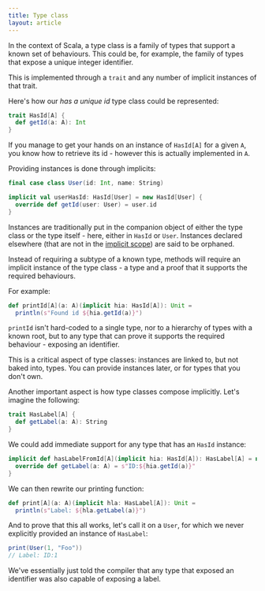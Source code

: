 ```yaml
---
title: Type class
layout: article
---
```


In the context of Scala, a type class is a family of types that support a known set of behaviours. This could be, for example, the family of types that expose a unique integer identifier.

This is implemented through a `trait` and any number of implicit instances of that trait.

Here's how our _has a unique id_ type class could be represented:

```scala
trait HasId[A] {
  def getId(a: A): Int
}
```

If you manage to get your hands on an instance of `HasId[A]` for a given `A`, you know how to retrieve its id - however this is actually implemented in `A`.

Providing instances is done through implicits:

```scala
final case class User(id: Int, name: String)

implicit val userHasId: HasId[User] = new HasId[User] {
  override def getId(user: User) = user.id
}
```

Instances are traditionally put in the companion object of either the type class or the type itself - here, either in `HasId` or `User`. Instances declared elsewhere (that  are not in the [implicit scope](./implicit_scope.html)) are said to be orphaned.

Instead of requiring a subtype of a known type, methods will require an implicit instance of the type class - a type and a proof that it supports the required behaviours.

For example:

```scala
def printId[A](a: A)(implicit hia: HasId[A]): Unit =
  println(s"Found id ${hia.getId(a)}")
```

`printId` isn't hard-coded to a single type, nor to a hierarchy of types with a known root, but to any type that can prove it supports the required behaviour - exposing an identifier.

This is a critical aspect of type classes: instances are linked to, but not baked into, types. You can provide instances later, or for types that you don't own.

Another important aspect is how type classes compose implicitly. Let's imagine the following:

```scala
trait HasLabel[A] {
  def getLabel(a: A): String
}
```

We could add immediate support for any type that has an `HasId` instance:

```scala
implicit def hasLabelFromId[A](implicit hia: HasId[A]): HasLabel[A] = new HasLabel[A] {
  override def getLabel(a: A) = s"ID:${hia.getId(a)}"
}
```

We can then rewrite our printing function:

```scala
def print[A](a: A)(implicit hla: HasLabel[A]): Unit =
  println(s"Label: ${hla.getLabel(a)}")
```

And to prove that this all works, let's call it on a `User`, for which we never explicitly provided an instance of `HasLabel`:

```scala
print(User(1, "Foo"))
// Label: ID:1
```

We've essentially just told the compiler that any type that exposed an identifier was also capable of exposing a label.

